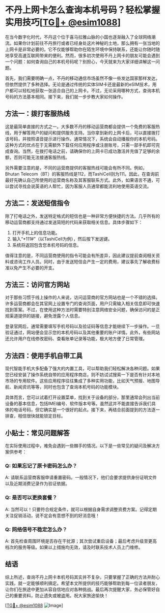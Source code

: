 # 不丹上网卡怎么查询本机号码？轻松掌握实用技巧[[TG💪+ @esim1088](https://t.me/s/esim1088)]

在当今数字化时代，不丹这个位于喜马拉雅山脉的小国也逐渐融入了全球网络潮流。如果你计划前往不丹旅行或者已经身处这片神秘的土地，那么拥有一张当地的上网卡是非常必要的。它不仅能够帮助你在陌生环境中保持联系，还能让你随时随地享受高速互联网带来的便利。然而，很多初次使用不丹上网卡的朋友可能会遇到一个问题：如何查询自己的本机号码呢？别担心，今天就来为大家详细讲解这一问题。

首先，我们需要明确一点，不丹的移动通信市场虽然不像一些发达国家那样发达，但依然提供了多种选择。无论是通过传统的实体SIM卡还是最新的eSIM技术，用户都可以轻松地获取一张适合自己的上网卡。不过，无论采用哪种方式，查询本机号码的方法基本相同。接下来，我们就一步步教大家如何操作。

## 方法一：拨打客服热线

这是最简单直接的方式之一。大多数不丹的移动运营商都会提供一个免费的客服热线，用于解答用户的疑问和提供服务支持。当你拿到新的上网卡后，可以直接拨打该号码，并按照语音提示进行操作。通常情况下，系统会自动播报你的本机号码。这种方式的优点在于无需额外下载任何应用程序或注册账号，只需一部手机即可完成查询。当然，在拨打电话之前，请确保你的上网卡已成功激活并充值了足够的余额，否则可能无法接通客服热线。

另外需要注意的是，不同的运营商提供的客服热线可能会有所不同。例如，Bhutan Telecom（BT）的客服热线是112，而TashiCell则为111。因此，在查询前最好先确认自己所使用的运营商名称及其客服联系方式。此外，如果语言不通，可以尝试寻找会说英语的人帮忙，因为客服人员通常都能流利地使用英语交流。

## 方法二：发送短信指令

除了打电话之外，发送特定格式的短信也是一种非常方便快捷的方法。几乎所有的移动运营商都支持通过发送简短的代码来获取相关信息。具体步骤如下：

1. 打开手机上的信息功能。
2. 输入“*111#”（以TashiCell为例），然后按下发送键。
3. 系统将返回包含您本机号码的信息。

值得注意的是，不同运营商使用的指令可能会有所差异，因此建议提前查阅相关资料或咨询工作人员。同时，由于发送短信会产生一定的费用，建议事先了解收费标准以免产生不必要的开支。

## 方法三：访问官方网站

对于那些习惯于线上操作的人来说，访问运营商的官方网站也是一个不错的选择。许多运营商都会在其官网上设置专门的查询页面，用户只需输入相关信息即可快速找到答案。不过，在使用这种方法时需要特别注意网络安全问题，确保访问的是正规渠道提供的链接，避免泄露个人信息。

登录官网后，通常需要填写手机号码以及验证码等信息才能继续下一步操作。一旦验证通过，网站便会显示您的本机号码以及其他重要的账户详情。此外，有些网站还允许用户在线修改密码、查看账单记录等功能，极大地方便了日常管理。

## 方法四：使用手机自带工具

现代智能手机大多配备了强大的内置工具，可以帮助我们轻松解决各种问题。如果您已经安装了操作系统自带的应用程序商店，则不妨试试搜索一下是否有针对本地市场的专用软件。这些应用程序往往集成了多种实用功能，比如天气预报、地图导航、新闻资讯等等，同时也包含了查询本机号码的功能模块。

具体而言，您可以试着打开设置菜单，找到关于设备的部分，那里通常会列出当前设备的基本信息，包括IMEI编号、软件版本号等。虽然这并不能直接告诉我们具体的电话号码，但它确实是一个很好的起点。接下来，再结合前面提到的方法逐一排查，相信很快就能锁定目标。

## 小贴士：常见问题解答

在实际使用过程中，难免会遇到一些棘手的情况。以下是一些常见的疑问及解决方案供参考：

### Q: 如果忘记了原卡密码怎么办？
A: 请联系运营商客服申请重置密码。一般情况下，他们会要求提供身份证明文件以及近期消费记录作为验证依据。

### Q: 是否可以更换套餐？
A: 当然可以！只要符合规定条件，就可以根据自身需求调整资费方案。记得定期关注促销活动，说不定会有意想不到的好消息哦！

### Q: 网络信号不稳定怎么办？
A: 首先检查周围环境是否存在干扰源；其次尝试重启设备；最后考虑升级至更高档次的服务等级。如果以上措施均无效，请及时联系技术人员上门维修。

## 结语

综上所述，查询不丹上网卡本机号码其实并不复杂，只要掌握了正确的方法并耐心实践，就一定能够顺利搞定。希望本文所提供的技巧能够帮助到每一位读者朋友，让你们在旅途中更加从容自信地应对各种挑战。最后再次提醒大家，务必保管好自己的重要资料，防止遗失或被盗用。祝大家旅途愉快！

[[TG💪+ @esim1088](https://t.me/s/esim1088) ![Image](https://i.postimg.cc/4NQfJmqS/Snipaste-2025-05-13-00-14-12.png)]